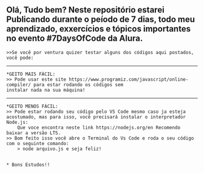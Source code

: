 Olá, Tudo bem?
Neste repositório estarei Publicando durante o peíodo de 7 dias, 
todo meu aprendizado, exxercícios e tópicos importantes no evento #7DaysOfCode da Alura.
----------------------------------------------------------------------------------------
    >>Se você por ventura quizer testar alguns dos códigos aqui postados, você pode:
----------------------
    *GEITO MAIS FÁCIL:
    >> Pode usar este site https://www.programiz.com/javascript/online-compiler/ para estar rodando os códigos sem 
    instalar nada na sua máquina!
----------------------
    *GEITO MENOS FÁCIL:
    >> Pode estar rodando seu código pelo VS Code mesmo caso ja esteja acostumado, mas para isso, você precisará instalar o interpretador Node.js: 
        Que voce encontra neste link https://nodejs.org/en Recomendo baixar a versão LTS.
    >> Bom feito isso você abre o Terminal do Vs Code e roda o seu código com o seguinte comando:
        > node arquivo.js e seja feliz!


    * Bons Estudos!!
